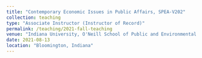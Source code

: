 ```yaml
---
title: "Contemporary Economic Issues in Public Affairs, SPEA-V202"
collection: teaching
type: "Associate Instructor (Instructor of Record)"
permalink: /teaching/2021-fall-teaching
venue: "Indiana University, O'Neill School of Public and Environmental Affairs"
date: 2021-08-13
location: "Bloomington, Indiana"
---
```



